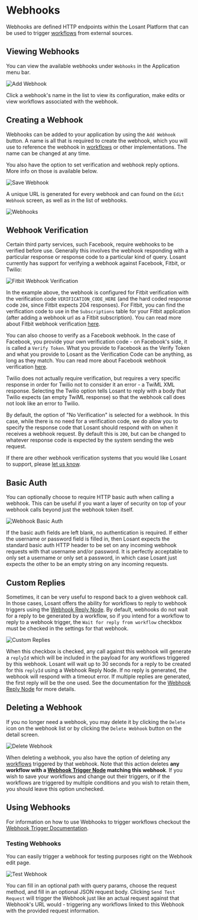 # Webhooks

Webhooks are defined HTTP endpoints within the Losant Platform that can be used to trigger [workflows](/workflows/overview/) from external sources.

## Viewing Webhooks

You can view the available webhooks under `Webhooks` in the Application menu bar.

![Add Webhook](/images/applications/add-webhook.png "Add Webhook")

Click a webhook's name in the list to view its configuration, make edits or view workflows associated with the webhook.

## Creating a Webhook

Webhooks can be added to your application by using the `Add Webhook` button. A name is all that is required to create the webhook, which you will use to reference the webhook in [workflows](/workflows/overview/) or other implementations. The name can be changed at any time.

You also have the option to set verification and webhook reply options. More info on those is available below.

![Save Webhook](/images/applications/save-webhook.png "Save Webhook")

A unique URL is generated for every webhook and can found on the `Edit Webhook` screen, as well as in the list of webhooks.

![Webhooks](/images/applications/webhooks.png "Webhooks")

## Webhook Verification

Certain third party services, such Facebook, require webhooks to be verified before use. Generally this involves the webhook responding with a particular response or response code to a particular kind of query. Losant currently has support for verifying a webhook against Facebook, Fitbit, or Twilio:

![Fitbit Webhook Verification](/images/applications/fitbit-webhook-verification.png "Fitbit Webhook Verification")

In the example above, the webhook is configured for Fitbit verification with the verification code `VERIFICATION_CODE_HERE` (and the hard coded response code `204`, since Fitbit expects 204 responses). For Fitbit, you can find the verification code to use in the `Subscriptions` table for your Fitbit application (after adding a webhook url as a Fitbit subscription). You can read more about Fitbit webhook verification <a href="https://dev.fitbit.com/docs/subscriptions/#verify-a-subscriber" target="_blank">here</a>.

You can also choose to verify as a Facebook webhook. In the case of Facebook, you provide your own verification code - on Facebook's side, it is called a `Verify Token`. What you provide to Facebook as the Verify Token and what you provide to Losant as the Verification Code can be anything, as long as they match. You can read more about Facebook webhook verification <a href="https://developers.facebook.com/docs/graph-api/webhooks" target="_blank">here</a>.

Twilio does not actually require verification, but requires a very specific response in order for Twilio not to consider it an error - a TwiML XML response. Selecting the Twilio option tells Losant to reply with a body that Twilio expects (an empty TwiML response) so that the webhook call does not look like an error to Twilio.

By default, the option of "No Verification" is selected for a webhook. In this case, while there is no need for a verification code, we do allow you to specify the response code that Losant should respond with on when it receives a webhook request. By default this is `200`, but can be changed to whatever response code is expected by the system sending the web request.

If there are other webhook verification systems that you would like Losant to support, please <a href="https://forums.losant.com/" target="_blank">let us know</a>.

## Basic Auth

You can optionally choose to require HTTP basic auth when calling a webhook. This can be useful if you want a layer of security on top of your webhook calls beyond just the webhook token itself.

![Webhook Basic Auth](/images/applications/webhook-basic-auth.png "Webhook Basic Auth")

If the basic auth fields are left blank, no authentication is required. If either the username or password field is filled in, then Losant expects the standard basic auth HTTP header to be set on any incoming webhook requests with that username and/or password. It is perfectly acceptable to only set a username or only set a password, in which case Losant just expects the other to be an empty string on any incoming requests.

## Custom Replies

Sometimes, it can be very useful to respond back to a given webhook call. In those cases, Losant offers the ability for workflows to reply to webhook triggers using the [Webhook Reply Node](/workflows/outputs/webhook-reply/). By default, webhooks do not wait for a reply to be generated by a workflow, so if you intend for a workflow to reply to a webhook trigger, the `Wait for reply from workflow` checkbox must be checked in the settings for that webhook.

![Custom Replies](/images/applications/webhook-reply.png "Custom Replies")

When this checkbox is checked, any call against this webhook will generate a `replyId` which will be included in the payload for any workflows triggered by this webhook. Losant will wait up to 30 seconds for a reply to be created for this `replyId` using a Webhook Reply Node. If no reply is generated, the webhook will respond with a timeout error. If multiple replies are generated, the first reply will be the one used. See the documentation for the [Webhook Reply Node](/workflows/outputs/webhook-reply/) for more details.

## Deleting a Webhook

If you no longer need a webhook, you may delete it by clicking the `Delete` icon on the webhook list or by clicking the `Delete Webhook` button on the detail screen.

![Delete Webhook](/images/applications/delete-webhook.png "Delete Webhook")

When deleting a webhook, you also have the option of deleting any [workflows](/workflows/overview/) triggered by that webhook. Note that this action deletes **any workflow with a [Webhook Trigger Node](/workflows/triggers/webhook/) matching this webhook**. If you wish to save your workflows and change out their triggers, or if the workflows are triggered by multiple conditions and you wish to retain them, you should leave this option unchecked.

## Using Webhooks

For information on how to use Webhooks to trigger workflows checkout the [Webhook Trigger Documentation](/workflows/triggers/webhook/).

### Testing Webhooks

You can easily trigger a webhook for testing purposes right on the Webhook edit page.

![Test Webhook](/images/applications/test-webhook.png "Test Webhook")

You can fill in an optional path with query params, choose the request method, and fill in an optional JSON request body. Clicking `Send Test Request` will trigger the Webhook just like an actual request against that Webhook's URL would - triggering any workflows linked to this Webhook with the provided request information.
